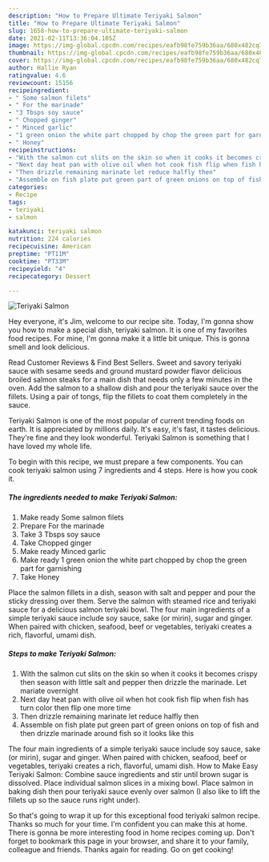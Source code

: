 ```yaml
---
description: "How to Prepare Ultimate Teriyaki Salmon"
title: "How to Prepare Ultimate Teriyaki Salmon"
slug: 1658-how-to-prepare-ultimate-teriyaki-salmon
date: 2021-02-11T13:36:04.105Z
image: https://img-global.cpcdn.com/recipes/eafb98fe759b36aa/680x482cq70/teriyaki-salmon-recipe-main-photo.jpg
thumbnail: https://img-global.cpcdn.com/recipes/eafb98fe759b36aa/680x482cq70/teriyaki-salmon-recipe-main-photo.jpg
cover: https://img-global.cpcdn.com/recipes/eafb98fe759b36aa/680x482cq70/teriyaki-salmon-recipe-main-photo.jpg
author: Hallie Ryan
ratingvalue: 4.6
reviewcount: 15156
recipeingredient:
- " Some salmon filets"
- " For the marinade"
- "3 Tbsps soy sauce"
- " Chopped ginger"
- " Minced garlic"
- "1 green onion the white part chopped by chop the green part for garnishing"
- " Honey"
recipeinstructions:
- "With the salmon cut slits on the skin so when it cooks it becomes crispy then season with little salt and pepper then drizzle the marinade. Let mariate overnight"
- "Next day heat pan with olive oil when hot cook fish flip when fish has turn color then flip one more time"
- "Then drizzle remaining marinate let reduce halfly then"
- "Assemble on fish plate put green part of green onions on top of fish and then drizzle marinade around fish so it looks like this"
categories:
- Recipe
tags:
- teriyaki
- salmon

katakunci: teriyaki salmon 
nutrition: 224 calories
recipecuisine: American
preptime: "PT11M"
cooktime: "PT33M"
recipeyield: "4"
recipecategory: Dessert

---
```



![Teriyaki Salmon](https://img-global.cpcdn.com/recipes/eafb98fe759b36aa/680x482cq70/teriyaki-salmon-recipe-main-photo.jpg)

Hey everyone, it's Jim, welcome to our recipe site. Today, I'm gonna show you how to make a special dish, teriyaki salmon. It is one of my favorites food recipes. For mine, I'm gonna make it a little bit unique. This is gonna smell and look delicious.

Read Customer Reviews &amp; Find Best Sellers. Sweet and savory teriyaki sauce with sesame seeds and ground mustard powder flavor delicious broiled salmon steaks for a main dish that needs only a few minutes in the oven. Add the salmon to a shallow dish and pour the teriyaki sauce over the fillets. Using a pair of tongs, flip the fillets to coat them completely in the sauce.

Teriyaki Salmon is one of the most popular of current trending foods on earth. It is appreciated by millions daily. It's easy, it's fast, it tastes delicious. They're fine and they look wonderful. Teriyaki Salmon is something that I have loved my whole life.


To begin with this recipe, we must prepare a few components. You can cook teriyaki salmon using 7 ingredients and 4 steps. Here is how you cook it.

<!--inarticleads1-->

##### The ingredients needed to make Teriyaki Salmon:

1. Make ready  Some salmon filets
1. Prepare  For the marinade
1. Take 3 Tbsps soy sauce
1. Take  Chopped ginger
1. Make ready  Minced garlic
1. Make ready 1 green onion the white part chopped by chop the green part for garnishing
1. Take  Honey


Place the salmon fillets in a dish, season with salt and pepper and pour the sticky dressing over them. Serve the salmon with steamed rice and teriyaki sauce for a delicious salmon teriyaki bowl. The four main ingredients of a simple teriyaki sauce include soy sauce, sake (or mirin), sugar and ginger. When paired with chicken, seafood, beef or vegetables, teriyaki creates a rich, flavorful, umami dish. 

<!--inarticleads2-->

##### Steps to make Teriyaki Salmon:

1. With the salmon cut slits on the skin so when it cooks it becomes crispy then season with little salt and pepper then drizzle the marinade. Let mariate overnight
1. Next day heat pan with olive oil when hot cook fish flip when fish has turn color then flip one more time
1. Then drizzle remaining marinate let reduce halfly then
1. Assemble on fish plate put green part of green onions on top of fish and then drizzle marinade around fish so it looks like this


The four main ingredients of a simple teriyaki sauce include soy sauce, sake (or mirin), sugar and ginger. When paired with chicken, seafood, beef or vegetables, teriyaki creates a rich, flavorful, umami dish. How to Make Easy Teriyaki Salmon: Combine sauce ingredients and stir until brown sugar is dissolved. Place individual salmon slices in a mixing bowl. Place salmon in baking dish then pour teriyaki sauce evenly over salmon (I also like to lift the fillets up so the sauce runs right under). 

So that's going to wrap it up for this exceptional food teriyaki salmon recipe. Thanks so much for your time. I'm confident you can make this at home. There is gonna be more interesting food in home recipes coming up. Don't forget to bookmark this page in your browser, and share it to your family, colleague and friends. Thanks again for reading. Go on get cooking!
